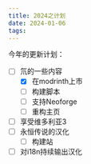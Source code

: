```yaml
---
title: 2024之计划
date: 2024-01-06
tags:
---
```


今年的更新计划：

- [ ] 氘的一些内容
  - [x] 在modrinth上市
  - [ ] 构建脚本
  - [ ] 支持Neoforge
  - [ ] 重构主页
- [ ] 享受维多利亚3
- [ ] 永恒传说的汉化
  - [ ] 构建站
- [ ] 对i18n持续输出汉化
